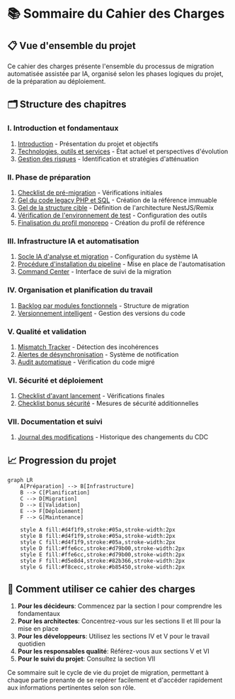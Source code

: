# 📚 Sommaire du Cahier des Charges

## 📋 Vue d'ensemble du projet

Ce cahier des charges présente l'ensemble du processus de migration automatisée assistée par IA, organisé selon les phases logiques du projet, de la préparation au déploiement.

## 🗂️ Structure des chapitres

### I. Introduction et fondamentaux
1. [Introduction](./01-introduction.md) - Présentation du projet et objectifs
2. [Technologies, outils et services](./36-technologies-outils-services.md) - État actuel et perspectives d'évolution
3. [Gestion des risques](./37-gestion-risques.md) - Identification et stratégies d'atténuation

### II. Phase de préparation
1. [Checklist de pré-migration](./10-checklist-pre-migration.md) - Vérifications initiales
2. [Gel du code legacy PHP et SQL](./41-gel-code-legacy.md) - Création de la référence immuable
3. [Gel de la structure cible](./42-gel-structure-cible.md) - Définition de l'architecture NestJS/Remix
4. [Vérification de l'environnement de test](./44-verification-environnement-test.md) - Configuration des outils
5. [Finalisation du profil monorepo](./45-profil-monorepo-reference.md) - Création du profil de référence

### III. Infrastructure IA et automatisation
1. [Socle IA d'analyse et migration](./43-socle-ia-analyse-migration.md) - Configuration du système IA
2. [Procédure d'installation du pipeline](./39-procedure-installation-pipeline.md) - Mise en place de l'automatisation
3. [Command Center](./34-command-center.md) - Interface de suivi de la migration

### IV. Organisation et planification du travail
1. [Backlog par modules fonctionnels](./47-backlog-modules-fonctionnels.md) - Structure de migration
2. [Versionnement intelligent](./35-versionnement-intelligent.md) - Gestion des versions du code

### V. Qualité et validation
1. [Mismatch Tracker](./20-mismatch-tracker.md) - Détection des incohérences
2. [Alertes de désynchronisation](./30-alertes-desynchronisation.md) - Système de notification
3. [Audit automatique](./33-audit-automatique.md) - Vérification du code migré

### VI. Sécurité et déploiement
1. [Checklist d'avant lancement](./40-checklist-avant-lancement.md) - Vérifications finales
2. [Checklist bonus sécurité](./46-checklist-bonus-securite.md) - Mesures de sécurité additionnelles

### VII. Documentation et suivi
1. [Journal des modifications](./38-journal-modifications.md) - Historique des changements du CDC

## 📈 Progression du projet

```mermaid
graph LR
    A[Préparation] --> B[Infrastructure]
    B --> C[Planification]
    C --> D[Migration]
    D --> E[Validation]
    E --> F[Déploiement]
    F --> G[Maintenance]
    
    style A fill:#d4f1f9,stroke:#05a,stroke-width:2px
    style B fill:#d4f1f9,stroke:#05a,stroke-width:2px
    style C fill:#d4f1f9,stroke:#05a,stroke-width:2px
    style D fill:#ffe6cc,stroke:#d79b00,stroke-width:2px
    style E fill:#ffe6cc,stroke:#d79b00,stroke-width:2px
    style F fill:#d5e8d4,stroke:#82b366,stroke-width:2px
    style G fill:#f8cecc,stroke:#b85450,stroke-width:2px
```

## 🔄 Comment utiliser ce cahier des charges

1. **Pour les décideurs**: Commencez par la section I pour comprendre les fondamentaux
2. **Pour les architectes**: Concentrez-vous sur les sections II et III pour la mise en place
3. **Pour les développeurs**: Utilisez les sections IV et V pour le travail quotidien
4. **Pour les responsables qualité**: Référez-vous aux sections V et VI
5. **Pour le suivi du projet**: Consultez la section VII

Ce sommaire suit le cycle de vie du projet de migration, permettant à chaque partie prenante de se repérer facilement et d'accéder rapidement aux informations pertinentes selon son rôle.
